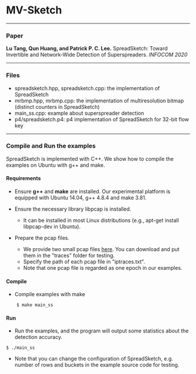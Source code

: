 # MV-Sketch

---
### Paper
__Lu Tang, Qun Huang, and Patrick P. C. Lee.__
SpreadSketch: Toward Invertible and Network-Wide Detection of Superspreaders.
_INFOCOM 2020_

---
### Files
- spreadsketch.hpp, spreadsketch.cpp: the implementation of SpreadSketch
- mrbmp.hpp, mrbmp.cpp: the implementation of multiresolution bitmap (distinct
  counters in SpreadSketch)
- main\_ss.cpp: example about superspreader detection
- p4/spreadsketch.p4: p4 implementation of SpreadSketch for 32-bit flow key
---

### Compile and Run the examples
SpreadSketch is implemented with C++. We show how to compile the examples on
Ubuntu with g++ and make.

#### Requirements
- Ensure __g++__ and __make__ are installed.  Our experimental platform is
  equipped with Ubuntu 14.04, g++ 4.8.4 and make 3.81.

- Ensure the necessary library libpcap is installed.
    - It can be installed in most Linux distributions (e.g., apt-get install
      libpcap-dev in Ubuntu).

- Prepare the pcap files.
    - We provide two small pcap files
      [here](https://drive.google.com/file/d/1WLEjB-w4ZlNshl1vUMb98rrowFuMBWuJ/view?usp=sharing).
      You can download and put them in the "traces" folder for testing.  
    - Specify the path of each pcap file in "iptraces.txt". 
    - Note that one pcap file is regarded as one epoch in our examples. 

#### Compile
- Compile examples with make

```
    $ make main_ss
```

#### Run
- Run the examples, and the program will output some statistics about the detection accuracy. 

```
$ ./main_ss
```

- Note that you can change the configuration of SpreadSketch, e.g. number of rows and buckets in the example source code for testing.





